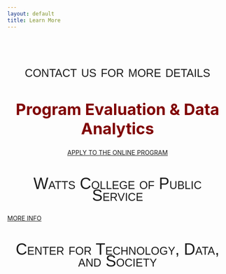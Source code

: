 ```yaml
---
layout: default
title: Learn More
---
```


<style>
h2 {
font-family: "Century Gothic", CenturyGothic, AppleGothic, sans-serif; 
  font-size: 36px; 
  font-style: normal; 
  font-variant: small-caps; 
  font-weight: 100;
  line-height: 26.4px;
  text-align: center;
}
h1 { 
  font-size: 36px;  
  color: maroon;
  text-align: center;
}
img {
  display: block;
  margin-left: auto;
  margin-right: auto;
}
.uk-button-primary{
   align: middle;
 }
 </style>
 

 
 <br>



## contact us for more details


# Program Evaluation & Data Analytics

<center>
<a class="uk-button uk-button-primary" href="https://asuonline.asu.edu/online-degree-programs/graduate/program-evaluation-and-data-analytics-ms/">APPLY TO THE ONLINE PROGRAM</a>
</center>

## Watts College of Public Service

<a class="uk-button uk-button-primary" href="https://publicservice.asu.edu/programs/ms/program-evaluation-and-data-analytics-ms">MORE INFO</a>

## Center for Technology, Data, and Society


<br>
